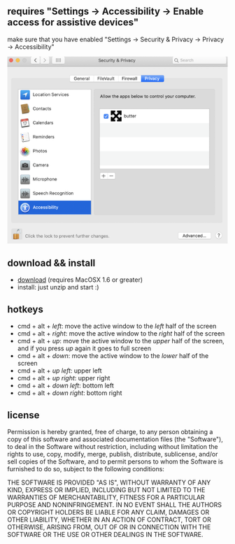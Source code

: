 ## requires "Settings -> Accessibility -> Enable access for assistive devices"

make sure that you have enabled "Settings -> Security & Privacy -> Privacy -> Accessibility"

![settings](settings.png)

## download && install

+ [download](https://github.com/jackdoe/butter/raw/master/binary-macos-10.6/butter.zip) (requires MacOSX 1.6 or greater)
+ install: just unzip and start :)

## hotkeys

+ cmd + alt + *left*: move the active window to the *left* half of the screen
+ cmd + alt + *right*: move the active window to the *right* half of the screen
+ cmd + alt + *up*: move the active window to the *upper* half of the screen, and if you press *up* again it goes to full screen
+ cmd + alt + *down*: move the active window to the *lower* half of the screen
+ cmd + alt + *up left*: upper left 
+ cmd + alt + *up right*: upper right
+ cmd + alt + *down left*: bottom left 
+ cmd + alt + *down right*: bottom right


## license

Permission is hereby granted, free of charge, to any person obtaining a copy
of this software and associated documentation files (the "Software"), to deal
in the Software without restriction, including without limitation the rights
to use, copy, modify, merge, publish, distribute, sublicense, and/or sell
copies of the Software, and to permit persons to whom the Software is
furnished to do so, subject to the following conditions:

THE SOFTWARE IS PROVIDED "AS IS", WITHOUT WARRANTY OF ANY KIND, EXPRESS OR
IMPLIED, INCLUDING BUT NOT LIMITED TO THE WARRANTIES OF MERCHANTABILITY,
FITNESS FOR A PARTICULAR PURPOSE AND NONINFRINGEMENT. IN NO EVENT SHALL THE
AUTHORS OR COPYRIGHT HOLDERS BE LIABLE FOR ANY CLAIM, DAMAGES OR OTHER
LIABILITY, WHETHER IN AN ACTION OF CONTRACT, TORT OR OTHERWISE, ARISING FROM,
OUT OF OR IN CONNECTION WITH THE SOFTWARE OR THE USE OR OTHER DEALINGS IN
THE SOFTWARE.
